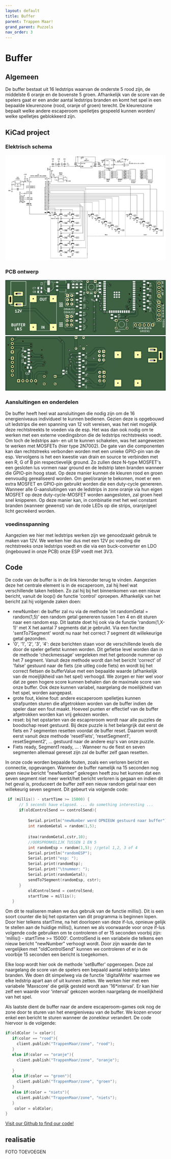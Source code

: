 ```yaml
---
layout: default
title: Buffer
parent: Trappen Maar!
grand_parent: Puzzels
nav_order: 3
---
```

# Buffer
## Algemeen
De buffer bestaat uit 16 ledstrips waarvan de onderste 5 rood zijn, de middelste 6 oranje en de bovenste 5
groen. Afhankelijk van de score van de spelers gaat er een ander aantal ledstrips branden en komt het spel in
een bepaalde kleurenzone (rood, oranje of groen) terecht. De kleurenzone bepaalt welke andere escaperoom spelletjes
gespeeld kunnen worden/ welke spelletjes geblokkeerd zijn.

## KiCad project
### Elektrisch schema
![](2022-05-13-21-31-35.png)
### PCB ontwerp
![](2022-05-13-21-31-51.png)
![](2022-05-13-21-32-12.png)
### Aansluitingen en onderdelen
De buffer heeft heel wat aansluitingen die nodig zijn om de 16 energieniveaus individueel te kunnen bedienen. Gezien deze is opgebouwd uit ledstrips die een spanning van 12 volt vereisen, was het niet mogelijk deze rechtstreekts te voeden via de esp. Het was dan ook nodig om te werken met een externe voedingsbron die de ledstrips rechtstreeks voedt. Om toch de ledstrips aan- en uit te kunnen schakelen, was het aangewezen te werken met MOSFETs (hier type 2N7002). De gate van die componenten kan dan rechtstreeks verbonden worden met een unieke GPIO-pin van de esp. Vervolgens is het een kwestie van drain en source te verbinden met een R, G of B pin respectievelijk ground. Zo zullen deze N-type MOSFET's een gesloten lus vormen naar ground en de ledstrip laten branden wanneer die GPIO-pin hoog staat. Op deze manier kunnen de kleuren rood en groen eenvoudig gerealiseerd worden. Om geel/oranje te bekomen, moet er een extra MOSFET en GPIO-pin gebruikt worden die een duty-cycle genereren. Wanneer alle G-aansluitingen van de ledstrips in zone oranje via hun eigen MOSFET op deze duty-cycle-MOSFET worden aangesloten, zal groen heel snel knipperen. Op deze manier kan, in combinatie met het wel constant branden (wanneer gewenst) van de rode LEDs op die strips, oranje/geel licht gecreëerd worden.

### voedinsspanning
Aangezien we hier met ledstrips werken zijn we genoodzaakt gebruik te maken van 12V. We werken hier
dus met een 12V pc voeding die rechtstreeks onze ledstrips voedt en die via een buck-converter en LDO
(ingebouwd in onze PCB) onze ESP voedt met 3V3.
## Code
De code van de buffer is in de link hieronder terug te vinden. Aangezien deze het centrale element is in de escaperoom, zal hij heel wat verschillende taken hebben. Zo zal hij bij het binnenkomen van een nieuw bericht, vanuit de loop() de functie 'control' oproepen. Afhankelijk van het bericht zal hij volgende zaken doen: 
* newNumber: de buffer zal nu via de methode 'int randomGetal = random(1,5)' een random getal genereren tussen 1 en 4 en dit sturen naar een random esp. Dit laatste doet hij ook via de functie 'random(1,X-1)' met X het aantal 7 segments dat je gebruikt. Via een functie 'sentTo7Segment' wordt nu naar het correct 7 segment dit willekeurige getal gezonden. 
* '0', '1', '2', '3', '4': deze berichten staan voor de verschillende levels die door de speler gefietst kunnen worden. Dit gefietse level worden dan in de methode 'checkmessage' vergeleken met het getoonde nummer op het 7 segment. Vanuit deze methode wordt dan het bericht 'correct' of 'false' gestuurd naar de fiets (zie uitleg code fiets) en wordt bij het correct fietsen de bufferValue met een bepaalde waarde (afhankelijk van de moeijlijkheid van het spel) verhoogd. We zorgen er hier wel voor dat ze geen hogere score kunnen behalen dan de maximale score van onze buffer. Ook deze kunnen variabel, naargelang de moeilijkheid van het spel, worden aangepast. 
* grote fout, kleine fout: andere escaperoom spelletjes kunnen strafpunten sturen die afgetrokken worden van de buffer indien de speler daar een fout maakt. Hoeveel punten er effectief van de buffer afgetrokken worden kan vrij gekozen worden.
* reset: bij het opstarten van de escapreroom wordt naar alle puzzles de boodschap reset gestuurd. Bij deze puzzle is het belangrijk dat eerst de fiets en 7 segmenten resetten voordat de buffer reset. Daarom wordt eerst vanuit deze methode 'resetFiets', 'resetSegment1', resetSegment2', ... gestuurd naar de andere esp's van onze puzzle.
* Fiets ready, Segment1 ready, ... : Wanneer nu de fiest en seven segmenten allemaal gereset zijn zal de buffer zelf gaan resetten. 

In onze code worden bepaalde fouten, zoals een verloren bericht en connectie, opgevangen. Wanneer de buffer namelijk na 15 seconden nog geen nieuw bericht ”newNumber” gekregen heeft zou het kunnen dat een seven segment niet meer werkt/het bericht verloren is gegaan en indien dit het geval is, produceert de buffer zelf een nieuw random getal naar een willekeurig seven segment. Dit gebeurt via volgende code: 
```c
 if (millis() - startTime >= 15000) {
      // 5 seconds have elapsed. ... do something interesting ...
      if(oldControlSend == controlSend){

          Serial.println("newNumber werd OPNIEUW gestuurd naar buffer");   
          int randomGetal = random(1,5);
    
          itoa(randomGetal,cstr,10);
          //OORSPRONKELIJK TUSSEN 1 EN 5
          int randomEsp = random(1,5); //getal 1,2, 3 of 4
          Serial.println("randomESP");
          Serial.print("esp: ");
          Serial.print(randomEsp);
          Serial.print("\tnummer: ");
          Serial.print(randomGetal);
          sendTo7Segment(randomEsp, cstr);
      }
          oldControlSend = controlSend;
          startTime = millis();
   }
```
 Om dit te realiseren maken we dus gebruik van de functie millis(). Dit is een soort counter die bij het opstarten van dit programma is beginnen lopen. Door hier telkens startTime, na het doorlopen van deze if-lus, opnieuw gelijk te stellen aan de huidige millis(), kunnen we als voorwaarde voor onze if-lus  volgende code gebruiken om te controleren of er 15 seconden voorbij zijn: 'millis() - startTime >= 15000'. ControlSend is een variabele die telkens een nieuw bericht "newNumber" verhoogt wordt. Door zijn waarde dan te vergelijken met "oldControlSend" kunnen we controleren of er in de voorbije 15 seconden een bericht is toegekomen.    

 Elke loop wordt hier ook de methode 'setBuffer' opgeroepen. Deze zal naargelang de score van de spelers een bepaald aantal ledstrip laten branden. We doen dit simpelweg via de functie 'digitalWrite' waarmee we elke ledstrip apart aan of uit kunnen zetten.
 We werken hier met een variabele 'Maxscore' die gelijk gesteld wordt aan '16*interval'. Er kan hier zelf een waarde voor 'interval' gekozen worden naargelang de moeilijkheid van het spel.  

 Als laatste dient de buffer naar de andere escaperoom-games ook nog de zone door te sturen van het energieniveau van de buffer. We kozen ervoor enkel een bericht te sturen wanneer de zonekleur verandert. De code hiervoor is de volgende: 
 ```c
if(oldColor != color){
    if(color == "rood"){
      client.publish("TrappenMaar/zone", "rood");
    }
    else if(color == "oranje"){
      client.publish("TrappenMaar/zone", "oranje");

    }
    else if(color == "groen"){
      client.publish("TrappenMaar/zone", "groen");
    }
    else if(color = "niets"){
      client.publish("TrappenMaar/zone", "niets");
    }
     color = oldColor;
}
 ```
 
[Visit our Github to find our code!](https://github.com/PLAN-IT-B/BachelorProefTrappenMaar/tree/main/Volledige%20en%20werkende%20code/sender)
## realisatie
FOTO TOEVOEGEN